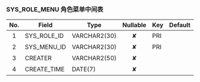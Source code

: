 ### SYS_ROLE_MENU   角色菜单中间表 
| No.  | Field  | Type  | Nullable  | Key | Default | Remarks |
| :------------: | ------------ | ------------ | :------------: | ------------ | ------------ | ------------ |
| 1 | SYS_ROLE_ID |  VARCHAR2(30) | ✘  | PRI  |   | 角色id  |
| 2 | SYS_MENU_ID |  VARCHAR2(30) | ✘  | PRI  |   | 菜单id  |
| 3 | CREATER |  VARCHAR2(50) | ✘  |   |   | 创建人  |
| 4 | CREATE_TIME |  DATE(7) | ✘  |   |   | 创建时间  |



